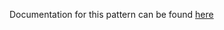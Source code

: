 Documentation for this pattern can be found [here](https://github.com/awslabs/aws-solutions-constructs/blob/main/source/patterns/%40aws-solutions-constructs/aws-lambda-opensearch/README.adoc)
